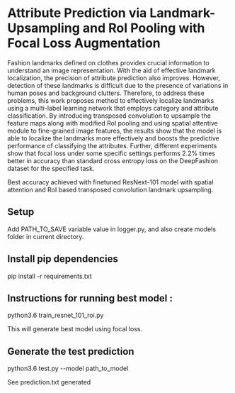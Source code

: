 # Attribute Prediction via Landmark-Upsampling and RoI Pooling with Focal Loss Augmentation

Fashion landmarks defined on clothes provides crucial information to understand an image representation. With the aid of effective landmark localization, the precision of attribute prediction also improves. However, detection of these landmarks is difficult due to the presence of variations in human poses and background clutters. Therefore, to address these problems, this work proposes method to effectively localize landmarks using a multi-label learning network that employs category and attribute classification. By introducing transposed convolution to upsample the feature maps along with modified RoI pooling and using spatial attentive module to fine-grained image features, the results show that the model is able to localize the landmarks more effectively and boosts the predictive performance of classifying the attributes. Further, different experiments show that focal loss under some specific settings performs 2.2% times better in accuracy than standard cross entropy loss on the DeepFashion dataset for the specified task.


Best accuracy achieved with finetuned ResNext-101 model with spatial attention and RoI based transposed convolution landmark upsampling.

## Setup

Add PATH_TO_SAVE variable value in logger.py, and also create models folder in current directory.
## Install pip dependencies

pip install -r requirements.txt

## Instructions for running best model :

python3.6 train_resnet_101_roi.py

This will generate best model using focal loss. 

## Generate the test prediction

python3.6 test.py --model path_to_model

See prediction.txt generated
